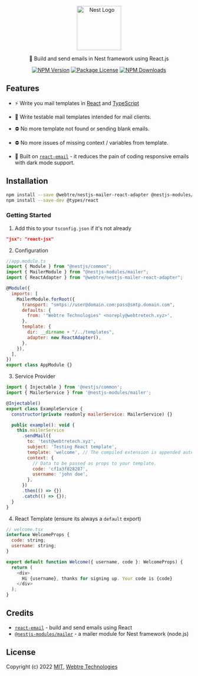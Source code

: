 <p align="center">
  <a href="http://nestjs.com/" target="blank">
    <img src="https://nestjs.com/img/logo-small.svg" width="120" alt="Nest Logo" />
  </a>
</p>

<p align="center">
  📧 Build and send emails in Nest framework using React.js
</p>

<p align="center">
  <a href="https://www.npmjs.com/org/webtre"><img src="https://img.shields.io/npm/v/@webtre/nestjs-mailer-react-adapter.svg" alt="NPM Version" /></a>
  <a href="https://www.npmjs.com/org/webtre"><img src="https://img.shields.io/npm/l/@webtre/nestjs-mailer-react-adapter.svg" alt="Package License" /></a>
  <a href="https://www.npmjs.com/org/webtre"><img src="https://img.shields.io/npm/dm/@webtre/nestjs-mailer-react-adapter.svg" alt="NPM Downloads" /></a>
</p>

## Features

- ⚡️ Write you mail templates in [React](https://github.com/facebook/react/) and [TypeScript](https://www.typescriptlang.org/)

- 🦾 Write testable mail templates intended for mail clients.

- ⛔ No more template not found or sending blank emails.

- ⛔ No more issues of missing context / variables from template.

- 💌 Built on [`react-email`](https://github.com/zenorocha/react-email) - it reduces the pain of coding responsive emails with dark mode support.

## Installation

```sh
npm install --save @webtre/nestjs-mailer-react-adapter @nestjs-modules/mailer react
npm install --save-dev @types/react
```

### Getting Started

1. Add this to your `tsconfig.json` if it's not already

```json
"jsx": "react-jsx"
```

2. Configuration

```javascript
//app.module.ts
import { Module } from "@nestjs/common";
import { MailerModule } from "@nestjs-modules/mailer";
import { ReactAdapter } from "@webtre/nestjs-mailer-react-adapter";

@Module({
  imports: [
    MailerModule.forRoot({
      transport: "smtps://user@domain.com:pass@smtp.domain.com",
      defaults: {
        from: '"Webtre Technologies" <noreply@webtretech.xyz>',
      },
      template: {
        dir: __dirname + "/../templates",
        adapter: new ReactAdapter(),
      },
    }),
  ],
})
export class AppModule {}
```

3. Service Provider

```javascript
import { Injectable } from '@nestjs/common';
import { MailerService } from '@nestjs-modules/mailer';

@Injectable()
export class ExampleService {
  constructor(private readonly mailerService: MailerService) {}

  public example(): void {
    this.mailerService
      .sendMail({
        to: 'test@webtretech.xyz',
        subject: 'Testing React template',
        template: 'welcome', // The compiled extension is appended automatically.
        context: {
          // Data to be passed as props to your template.
          code: 'cf1a3f828287',
          username: 'john doe',
        },
      })
      .then(() => {})
      .catch(() => {});
  }
}
```

4. React Template (ensure its always a `default` export)

```javascript
// welcome.tsx
interface WelcomeProps {
  code: string;
  username: string;
}

export default function Welcome({ username, code }: WelcomeProps) {
  return (
    <div>
      Hi {username}, thanks for signing up. Your code is {code}
    </div>
  );
}
```

## Credits

- [`react-email`](https://github.com/zenorocha/react-email) - build and send emails using React
- [`@nestjs-modules/mailer`](https://github.com/nest-modules/mailer) - a mailer module for Nest framework (node.js)

## License

Copyright (c) 2022 <a href="https://github.com/@webtre/nestjs-mailer-react-adapter/blob/master/LICENSE" target="_blank">MIT</a>, <a href="https://github.com/webtretech" target="_blank">Webtre Technologies</a>
